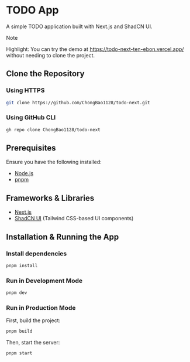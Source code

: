 # TODO App

A simple TODO application built with Next.js and ShadCN UI.


> [!Note]
> Highlight: You can try the demo at https://todo-next-ten-ebon.vercel.app/ without needing to clone the project.

## Clone the Repository

### Using HTTPS

```sh
git clone https://github.com/ChongBao1128/todo-next.git
```

### Using GitHub CLI

```sh
gh repo clone ChongBao1128/todo-next
```

## Prerequisites

Ensure you have the following installed:

- [Node.js](https://nodejs.org/)
- [pnpm](https://pnpm.io/)

## Frameworks & Libraries

- [Next.js](https://nextjs.org/)
- [ShadCN UI](https://ui.shadcn.com/) (Tailwind CSS-based UI components)

## Installation & Running the App

### Install dependencies

```sh
pnpm install
```

### Run in Development Mode

```sh
pnpm dev
```

### Run in Production Mode

First, build the project:

```sh
pnpm build
```

Then, start the server:

```sh
pnpm start
```
